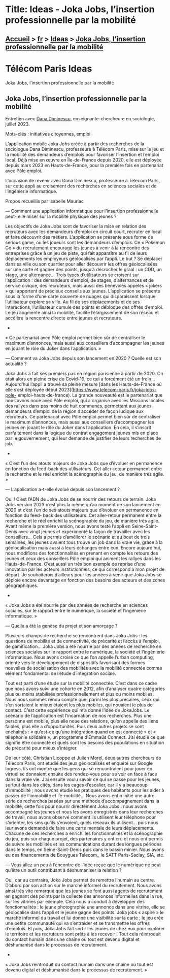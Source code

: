 # Title: Ideas - Joka Jobs, l’insertion professionnelle par la mobilité

## [Accueil](https://www.telecom-paris.fr "https://www.telecom-paris.fr") > [fr](https://www.telecom-paris.fr/fr "fr") > [Ideas](https://www.telecom-paris.fr/fr/ideas "Ideas") > [Joka Jobs, l’insertion professionnelle par la mobilité](https://www.telecom-paris.fr/fr/ideas/joka-jobs-insertion-professionnelle-mobilite)

[](https://www.telecom-paris.fr/fr/accueil)

# Télécom Paris Ideas  
Joka Jobs, l’insertion professionnelle par la mobilité

## Joka Jobs, l’insertion professionnelle par la mobilité

Entretien avec [Dana Diminescu](https://www.telecom-paris.fr/dana-diminescu),
enseignante-chercheure en sociologie, juillet 2023.

Mots-clés : initiatives citoyennes, emploi

L’application mobile Joka Jobs créée à partir des recherches de la sociologue
Dana Diminescu, professeure à Télécom Paris, mise sur le jeu et la mobilité
des demandeurs d’emplois pour favoriser l’insertion et l’emploi local. Déjà
mise en œuvre en Île-de-France depuis 2020, elle est déployée depuis mars 2023
en Hauts-de-France, pour la première fois en partenariat avec Pôle emploi.

L’occasion de revenir avec Dana Diminescu, professeure à Télécom Paris, sur
cette appli au croisement des recherches en sciences sociales et de
l’ingénierie informatique.

Propos recueillis par Isabelle Mauriac

— Comment une application informatique pour l’insertion professionnelle peut-
elle miser sur la mobilité physique des jeunes ?

Les objectifs de Joka Jobs sont de favoriser la mise en relation des
recruteurs avec les demandeurs d’emploi en circuit court, recruter en local et
faire découvrir des métiers. L’application se présente sous forme de serious
game, où les joueurs sont les demandeurs d’emplois. Ce « Pokemon Go » du
recrutement encourage les jeunes à venir à la rencontre des entreprises grâce
à un jeu de piste, qui fait apparaître au fil de leurs déplacements les
employeurs géolocalisés par l’appli. Le but ? Se déplacer dans sa ville ou son
quartier pour aller découvrir les offres géolocalisées sur une carte et gagner
des points, jusqu’à décrocher le graal : un CDD, un stage, une alternance…
Trois types d’utilisateurs se croisent sur l’application : des demandeurs
d’emploi, de stages, d’alternances et de service civique, des recruteurs, mais
aussi des bénévoles appelés « jokers » qui apportent de précieux conseils aux
jeunes. L’application se présente sous la forme d’une carte couverte de nuages
qui disparaissent lorsque l’utilisateur explore sa ville. Au fil de ses
déplacements et de ses interactions, l’utilisateur cumule des points et
débloque des offres d’emploi. Le jeu augmente ainsi la mobilité, facilite
l’élargissement de son réseau et accélère la rencontre directe entre jeunes et
recruteurs.

  * 

« Ce partenariat avec Pôle emploi permet bien sûr de centraliser le maximum
d’annonces, mais aussi aux conseillers d’accompagner les jeunes en jouant le
rôle du Joker dans l’application. »

— Comment va Joka Jobs depuis son lancement en 2020 ? Quelle est son actualité
?

Joka Jobs a fait ses premiers pas en région parisienne à partir de 2020. On
était alors en pleine crise du Covid-19, ce qui a forcément été un frein…
Aujourd’hui l’appli a trouvé sa pleine mesure [dans les Hauts-de-France où
elle s’est déployée début 2023](https://www.telecom-paris.fr/joka-jobs-pole-
emploi-hauts-de-france). La grande nouveauté est le partenariat que nous avons
noué avec Pôle emploi, qui a organisé avec les Missions locales des rallyes
dans pas moins de huit communes, permettant aux jeunes demandeurs d’emploi de
la région d’accéder de façon ludique aux recruteurs. Ce partenariat avec Pôle
emploi permet bien sûr de centraliser le maximum d’annonces, mais aussi aux
conseillers d’accompagner les jeunes en jouant le rôle du Joker dans
l’application. En cela, il s’inscrit parfaitement dans la logique du contrat
engagement jeunes mis en place par le gouvernement, qui leur demande de
justifier de leurs recherches de job.

  * 

« C’est l’un des atouts majeurs de Joka Jobs que d’évoluer en permanence en
fonction du feed-back des utilisateurs. Cet aller-retour permanent entre la
recherche et le réel enrichit la scénographie du jeu, de manière très agile. »

— L’application a-t-elle évolué depuis son lancement ?

Oui ! C’est l’ADN de Joka Jobs de se nourrir des retours de terrain. Joka Jobs
version 2023 n’est plus la même qu’au moment de son lancement en 2020 et c’est
l’un de ses atouts majeurs que d’évoluer en permanence en fonction du feed-
back des utilisateurs. Cet aller-retour permanent entre la recherche et le
réel enrichit la scénographie du jeu, de manière très agile. Avant même la
première version, nous avons testé l’appli en Seine-Saint-Denis avec vingt
jeunes et expérimenté la façon de travailler avec les conseillers… Cela a
permis d’améliorer le scénario et au bout de trois semaines, les jeunes
avaient tous trouvé un job dans la vraie vie, grâce à la géolocalisation mais
aussi à leurs échanges entre eux. Encore aujourd’hui, nous modifions des
fonctionnalités en prenant en compte les retours des jeunes et ceux des
conseillers Pôle emploi qui animent les rallyes dans les Hauts-de-France.
C’est aussi un très bon exemple de reprise d’une innovation par les acteurs
institutionnels, ce qui correspond à mon projet de départ. Je souhaiterais
d’ailleurs pour les années à venir que Joka Jobs se déploie encore davantage
en fonction des besoins des acteurs et des zones géographiques.

  * 

« Joka Jobs a été nourrie par des années de recherche en sciences sociales,
sur le rapport entre le numérique, la société et l’ingénierie informatique. »

— Quelle a été la genèse du projet et son amorçage ?

Plusieurs champs de recherche se rencontrent dans Joka Jobs : les questions de
mobilité et de connectivité, de précarité et l’accès à l’emploi, de
gamification… Joka Jobs a été nourrie par des années de recherche en sciences
sociales sur le rapport entre le numérique, la société et l’ingénierie
informatique. Nous avons croisé ce que l’on appelle l’urban computing, orienté
vers le développement de dispositifs favorisant des formes nouvelles de
socialisation des mobilités avec la mobilité connectée comme élément
fondamental de l’étude d’intégration sociale.

Tout est parti d’une étude sur la mobilité connectée. C’est dans ce cadre que
nous avons suivi une cohorte en 2012, afin d’analyser quatre catégories plus
ou moins stabilisés professionnellement et plus ou moins mobiles. Nous nous
sommes rendu compte que, parmi les plus précaires, ceux qui s’en sortaient le
mieux étaient les plus mobiles, qui nouaient le plus de contact. C’est cette
expérience qui m’a donné l’idée de JokaJobs. Le scénario de l’application est
l’incarnation de nos recherches. Plus une personne est mobile, plus elle noue
des relations, qu’on appelle des liens faibles, plus elle a d’opportunités.
Puis deux autres projets se sont enchaînés : « qu’est-ce qu’une intégration
quand on est connecté » et « téléphonie solidaire », un programme d’Emmaüs
Connect. J’ai étudié ce que signifie être connecté et quels sont les besoins
des populations en situation de précarité pour mieux s’intégrer.

De leur côté, Christian Licoppe et Julien Morel, deux autres chercheurs de
Télécom Paris, ont étudié des jeux géolocalisés et enquêté sur Google Ingress.
Ils ont montré que les gens qui se rencontraient pour jouer en virtuel se
donnaient ensuite des rendez-vous pour se voir en face à face dans la vraie
vie. J’ai ensuite voulu savoir ce qui se passe pour les jeunes, surtout dans
les cités, dans les cages d’escalier, car il y a beaucoup d’immobilité ; nous
avons étudié les pratiques des habitants pour les aider à passer de
l’immobilité et l’e-mobilité… Nous avons enfin initié une autre série de
recherches basées sur une méthode d’accompagnement dans la mobilité, cette
fois pour nourrir directement Joka Jobs : nous avons accompagné les jeunes et
nous les avons enregistrés dans leur recherches de travail, nous avons observé
comment ils utilisent leur téléphone pour s’orienter, les sms qu’ils
s’envoient, quels réseaux ils utilisent… puis nous leur avons demandé de faire
une carte mentale de leurs déplacements. Chacune de ces recherches a enrichi
les fonctionnalités et la scénographie du jeu, puis sur chaque projet, des
partenaires y ont cru et nous ont permis de suivre les mobilités et les
communications durant des longues périodes dans le temps, en Seine-Saint-Denis
puis dans le bassin minier. Nous avons eu des financements de Bouygues
Telecom,, le SATT Paris-Saclay, SIA, etc.

— Vous allez un peu à l’encontre de l’idée reçue que le numérique ne peut
qu’être un outil contribuant à déshumaniser la relation ?

Oui, car au contraire, Joka Jobs permet de remettre l’humain au centre.
D’abord par son action sur le marché informel du recrutement. Nous avons ainsi
très vite remarqué que les jeunes se font aussi agents de recrutement en
gagnant des points par la collecte des annonces informelles dans la rue, sur
les vitrines par exemple. Cela nous a conduit à développer des fonctionnalités
: le jeune photographie une annonce dans une vitrine, elle se géolocalise dans
l’appli et le jeune gagne des points. Joka jobs « aspire » le marché informel
du travail et lui donne une visibilité sur la carte ; le jeu crée une petite
communauté qui va s’entraider et se transmettre les offres d’emplois. Et puis,
Joka Jobs fait sortir les jeunes de chez eux pour explorer le territoire et
les recruteurs sont prêts à les recevoir ! Tout cela réintroduit du contact
humain dans une chaîne où tout est devenu digital et déshumanisé dans le
processus de recrutement.

  * 

« Joka Jobs réintroduit du contact humain dans une chaîne où tout est devenu
digital et déshumanisé dans le processus de recrutement. »

[](https://www.telecom-paris.fr/fr/ideas/sommaire)

